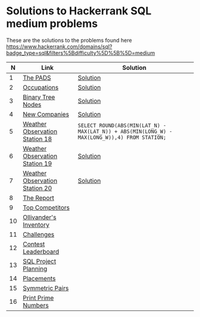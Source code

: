 # Solutions to Hackerrank SQL medium problems
These are the solutions to the problems found here https://www.hackerrank.com/domains/sql?badge_type=sql&filters%5Bdifficulty%5D%5B%5D=medium

| N   | Link                                                                                                                     | Solution                                                                                      |
| --- | ------------------------------------------------------------------------------------------------------------------------ | --------------------------------------------------------------------------------------------- |
| 1   | [The PADS](https://www.hackerrank.com/challenges/the-pads?isFullScreen=true)                                             | [Solution](problems/sql_medium/the_pads.sql)                                                  |
| 2   | [Occupations](https://www.hackerrank.com/challenges/occupations?isFullScreen=true)                                       | [Solution](problems/sql_medium/occupations.sql)                                               |
| 3   | [Binary Tree Nodes](https://www.hackerrank.com/challenges/binary-search-tree-1?isFullScreen=true)                        | [Solution](problems/sql_medium/binary_tree_nodes.sql)                                         |
| 4   | [New Companies](https://www.hackerrank.com/challenges/the-company?isFullScreen=true)                                     | [Solution](problems/sql_medium/new_companies.sql)                                             |
| 5   | [Weather Observation Station 18](https://www.hackerrank.com/challenges/weather-observation-station-18?isFullScreen=true) | `SELECT ROUND(ABS(MIN(LAT_N) - MAX(LAT_N)) + ABS(MIN(LONG_W) - MAX(LONG_W)),4) FROM STATION;` | 
| 6   | [Weather Observation Station 19](https://www.hackerrank.com/challenges/weather-observation-station-19?isFullScreen=true) | [Solution](problems/sql_medium/station_19.sql)                                                |
| 7   | [Weather Observation Station 20](https://www.hackerrank.com/challenges/weather-observation-station-20?isFullScreen=true) | [Solution](problems/sql_medium/station_20.sql)                                                |
| 8   | [The Report](https://www.hackerrank.com/challenges/the-report?isFullScreen=true)                                         |                                                                                               |
| 9   | [Top Competitors](https://www.hackerrank.com/challenges/full-score?isFullScreen=true)                                    |                                                                                               |
| 10  | [Ollivander's Inventory](https://www.hackerrank.com/challenges/harry-potter-and-wands?isFullScreen=true)                 |                                                                                               |
| 11  | [Challenges](https://www.hackerrank.com/challenges/challenges?isFullScreen=true)                                         |                                                                                               |
| 12  | [Contest Leaderboard](https://www.hackerrank.com/challenges/contest-leaderboard?isFullScreen=true)                       |                                                                                               |
| 13  | [SQL Project Planning](https://www.hackerrank.com/challenges/sql-projects?isFullScreen=true)                             |                                                                                               |
| 14  | [Placements](https://www.hackerrank.com/challenges/placements?isFullScreen=true)                                         |                                                                                               |
| 15  | [Symmetric Pairs](https://www.hackerrank.com/challenges/symmetric-pairs?isFullScreen=true)                               |                                                                                               |
| 16  | [Print Prime Numbers](https://www.hackerrank.com/challenges/print-prime-numbers?isFullScreen=true)                       |                                                                                               |   
